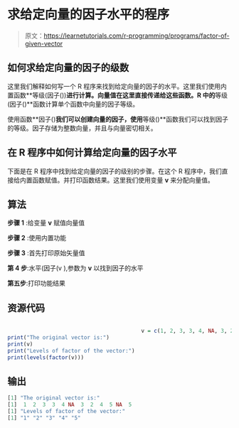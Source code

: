 # 求给定向量的因子水平的程序

> 原文：<https://learnetutorials.com/r-programming/programs/factor-of-given-vector>

## 如何求给定向量的因子的级数

这里我们解释如何写一个 R 程序来找到给定向量的因子的水平。这里我们使用内置函数**等级(因子())**进行计算。向量值在这里直接传递给这些函数。R 中的**等级(因子()**函数计算单个函数中向量的因子等级。

使用函数**因子()**我们可以创建向量的因子，使用**等级()**函数我们可以找到因子的等级。因子存储为整数向量，并且与向量密切相关。

## 在 R 程序中如何计算给定向量的因子水平

下面是在 R 程序中找到给定向量的因子的级别的步骤。在这个 R 程序中，我们直接给内置函数赋值。并打印函数结果。这里我们使用变量 **v** 来分配向量值。

## 算法

**步骤 1** :给变量 **v** 赋值向量值

**步骤 2** :使用内置功能

**步骤 3** :首先打印原始矢量值

**第 4 步**:水平(因子(v ),参数为 **v** 以找到因子的水平

**第五步**:打印功能结果

## 资源代码

```r

                                          v = c(1, 2, 3, 3, 4, NA, 3, 2, 4, 5, NA, 5)
print("The original vector is:")
print(v)
print("Levels of factor of the vector:")
print(levels(factor(v))) 

```

## 输出

```r
[1] "The original vector is:"
[1]  1  2  3  3  4 NA  3  2  4  5 NA  5
[1] "Levels of factor of the vector:"
[1] "1" "2" "3" "4" "5" 
```